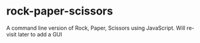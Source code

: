 # rock-paper-scissors
A command line version of Rock, Paper, Scissors using JavaScript. Will re-visit later to add a GUI
